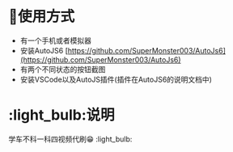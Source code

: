 # :cowboy_hat_face:使用方式
* 有一个手机或者模拟器
* 安装AutoJS6 [https://github.com/SuperMonster003/AutoJs6](https://github.com/SuperMonster003/AutoJs6)
* 有两个不同状态的按钮截图
* 安装VSCode以及AutoJS插件(插件在AutoJS6的说明文档中)

# :light_bulb:说明
学车不科一科四视频代刷😁
:light_bulb:
